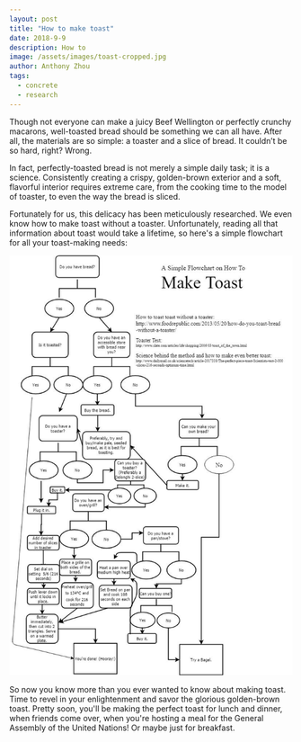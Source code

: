 ```yaml
---
layout: post
title: "How to make toast"
date: 2018-9-9
description: How to
image: /assets/images/toast-cropped.jpg
author: Anthony Zhou
tags:
  - concrete
  - research
---
```

Though not everyone can make a juicy Beef Wellington or perfectly crunchy macarons, well-toasted bread should be something we can all have. After all, the materials are so simple: a toaster and a slice of bread. It couldn’t be so hard, right? Wrong.

In fact, perfectly-toasted bread is not merely a simple daily task; it is a science. Consistently creating a crispy, golden-brown exterior and a soft, flavorful interior requires extreme care, from the cooking time to the model of toaster, to even the way the bread is sliced.

Fortunately for us, this delicacy has been meticulously researched. We even know how to make toast without a toaster. Unfortunately, reading all that information about toast would take a lifetime, so here's a simple flowchart for all your toast-making needs:

![Toast flowchart](assets/images/toast-flowchart.jpg)

So now you know more than you ever wanted to know about making toast. Time to revel in your enlightenment and savor the glorious golden-brown toast. Pretty soon, you'll be making the perfect toast for lunch and dinner, when friends come over, when you're hosting a meal for the General Assembly of the United Nations! Or maybe just for breakfast.
